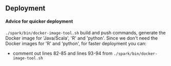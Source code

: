 ## Deployment

#### Advice for quicker deployment

`./spark/bin/docker-image-tool.sh` build and push commands,
generate the Docker image for 'Java/Scala', 'R' and 'python'.
Since we don't need the Docker images for 'R' and 'python', for faster
deployment you can:

- comment out lines 82-85 and lines 93-94 from `./spark/bin/docker-image-tool.sh`
